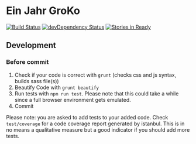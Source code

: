 Ein Jahr GroKo
==============

[![Build Status](https://travis-ci.org/ChristianSch/ein-jahr-groko.svg?branch=master)](https://travis-ci.org/ChristianSch/ein-jahr-groko)
[![devDependency Status](https://david-dm.org/ChristianSch/ein-jahr-groko/dev-status.svg?branch=master)](https://david-dm.org/ChristianSch/ein-jahr-groko#info=devDependencies)
[![Stories in Ready](https://badge.waffle.io/ChristianSch/ein-jahr-groko.svg?label=ready&title=Ready)](http://waffle.io/ChristianSch/ein-jahr-groko)

## Development

### Before commit
1. Check if your code is correct with `grunt` (checks css and js syntax, builds sass file(s))
2. Beautify Code with `grunt beautify`
3. Run tests with `npm run test`. Please note that this could take a while since a full browser environment gets emulated.
4. Commit

Please note: you are asked to add tests to your added code. Check `test/coverage` for a code coverage report generated by istanbul. This is in no means a qualitative measure but a good indicator if you should add more tests.